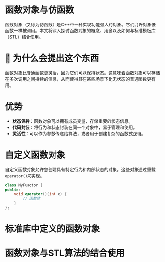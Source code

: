 # 函数对象与仿函数

函数对象（又称为仿函数）是C++中一种实现功能强大的对象。它们允许对象像函数一样被调用。本文将深入探讨函数对象的概念、用途以及如何与标准模板库（STL）结合使用。

# 🤔 为什么会提出这个东西

函数对象比普通函数更灵活，因为它们可以保持状态。这意味着函数对象可以存储在多次调用之间持续的信息，从而使得其在某些场景下比无状态的普通函数更有用。

# 优势
- **状态保持**：函数对象可以拥有成员变量，存储重要的状态信息。
- **代码封装**：将行为和状态封装在同一个对象中，易于管理和使用。
- **灵活性**：可以作为参数传递给算法，或者用于创建复杂的函数式逻辑。

# 自定义函数对象

自定义函数对象允许您创建具有特定行为和内部状态的对象。这些对象通过重载`operator()`来实现。

```cpp
class MyFunctor {
public:
    void operator()(int x) {
        // 函数体
    }
};
```

# 标准库中定义的函数对象

# 函数对象与STL算法的结合使用
